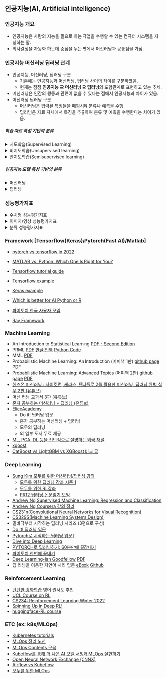 ## 인공지능(AI, Artificial intelligence)

### 인공지능 개요

+ 인공지능은 사람의 지능을 필요로 하는 작업을 수행할 수 있는 컴퓨터 시스템을 지칭하는 말. 
+ 의사결정을 자동화 하는데 중점을 두는 면에서 머신러닝과 공통점을 가짐.

### 인공지능 머신러닝 딥러닝 관계

+ 인공지능, 머신러닝, 딥러닝 구분
  - 기존에는 인공지능과 머신러닝, 딥러닝 사이의 차이를 구분하였음. 
  - 현재는 점점 **인공지능 ⊇ 머신러닝 ⊇ 딥러닝**의 포함관계로 표현하고 있는 추세.
+ 머신러닝은 인간의 행동과 관련이 없을 수 있다는 점에서 인공지능과 차이가 있음.
+ 머신러닝 딥러닝 구분
  - 머신러닝은 입력된 특징들을 매핑시켜 분류나 예측을 수행.
  - 딥러닝은 자료 자체에서 특징을 추출하여 분류 및 예측을 수행한다는 차이가 있음.

##### 학습 자료 특성 기반의 분류

<details>
    <summary>지도학습(Supervised Learning)</summary>
    독립변수와 종속변수의 쌍으로 된 자료가 주어질 때 새로운 자료에 대하여 문제를 풀 수 있는 함수를 찾는 학습방법
</details>

<details>
    <summary>비지도학습(Unsupervised learning)</summary>
    종속변수가 없이 자료들로부터 패턴을 추출하는 학습방법(데이터 마이닝의 군집의 개념)
</details>

<details>
    <summary>반지도학습(Semisupervised learning)</summary>
</details>

##### 인공지능 모델 특성 기반의 분류

<details>
    <summary>머신러닝</summary>
</details>

<details>
    <summary>딥러닝</summary>
    강화학습(Reinforcement learning) : 문제에 대한 직접적인 해답을 주지 않고 경험을 통해 기대값이 최대가 되는 것을 찾는 학습방법
</details>


### 성능평가지표

<details>
    <summary>수치형 성능평가지표</summary>

	평균제곱오차(MSE, Mean square error) : 관측값의 차이가 많을수록 MAE에 비해 높은 패널티 부여

	평균제곱근편차(RMSE, Root mean square error)

	평균절대오차(MAE, Mean absolute error) 

	MAPE(Mean absolute percentage error)

	RMSPE(Root mean square percentage error)

	BIAS

	결정계수(R^2,Coefficient of determination)

	상관계수(Cor 혹은 R 이나 CC, Correlaction coefficient) 

	MAD(Mean absolute deviation)

</details>
<details>
	<summary>이미지/영상 성능평가지표</summary>
		HD(Hausdorff distance)

		AVD(Average hausdorff distance)
</details>

<details>
    <summary>분류 성능평가지표</summary>
	정확도(ACC, Accuracy)

	정밀도(PAG, Precision)

	재현율(POD, Recall 혹은 Probability of detection)

	오보율(FAR, False Alarm ratio)

	임계성공지수(CSI 혹은 IoU, Critical Success Index, Jaccard index, Intersection over Union)

	F1-Score

	ETS(Equitable Threat Score)

	ROC(Receiver operating characteristic)

	AUC(Area under curve)

	Gain AUC

	Area under the Lift Chart

	Area under the precision-recall curve(PRAUC)

	Gini index

	Normalized gini

	Log loss(Cross entropy)

	Multi log loss

	Poisson log loss
</details>

### Framework [Tensorflow(Keras)/Pytorch(Fast AI)/Matlab]
- [pytorch vs tensorflow in 2022](https://www.assemblyai.com/blog/pytorch-vs-tensorflow-in-2022/)
- [MATLAB vs. Python: Which One Is Right for You?](https://www.mathworks.com/products/matlab/matlab-vs-python.html)
- [Tensorflow tutorial guide](https://www.tensorflow.org/tutorials?hl=ko)
- [Tensorflow example](https://github.com/tensorflow/examples)
- [Keras example](https://keras.io/examples/)
- [Which is better for AI Python or R](https://dac.digital/which-is-better-for-ai-python-or-r/)

- [파이토치 한국 사용자 모임](https://pytorch.kr/)

- [Ray Framework](https://docs.ray.io/en/latest/cluster/index.html)


### Machine Learning
- An Introduction to Statistical Learning [PDF - Second Edition](https://www.statlearning.com/)
- PRML [PDF](https://www.microsoft.com/en-us/research/uploads/prod/2006/01/Bishop-Pattern-Recognition-and-Machine-Learning-2006.pdf) [한글 번역](http://norman3.github.io/prml/) [Python Code](https://github.com/ctgk/PRML)
- MML [PDF](https://mml-book.github.io/) 
- Probabilistic Machine Learning: An Introduction (머피책 1판) [github page](https://probml.github.io/pml-book/book1.html) [PDF](https://github.com/probml/pml-book/releases/latest/download/book1.pdf)
- Probabilistic Machine Learning: Advanced Topics (머피책 2판) [github page](https://probml.github.io/pml-book/book2.html) [PDF](https://github.com/probml/pml2-book/releases/tag/2022-07-29)
- [핸즈온 머신러닝 : 사이킷런, 케라스, 텐서플로 2를 활용한 머신러닝, 딥러닝 완벽 실무 2판 (유튜브)](https://youtube.com/playlist?list=PLJN246lAkhQjX3LOdLVnfdFaCbGouEBeb)
- [머신 러닝 교과서 3판 (유튜브)](https://youtube.com/playlist?list=PLJN246lAkhQiEc-QvvGzUneCWuRnCNKgU)
- [혼자 공부하는 머신러닝 + 딥러닝 (유튜브)](https://youtube.com/playlist?list=PLJN246lAkhQjoU0C4v8FgtbjOIXxSs_4Q)
- [EliceAcademy](https://academy.elice.io/courses/all?category=7&category=9&price=25&tab=course)
    - Do it! 딥러닝 입문
    - 혼자 공부하는 머신러닝 + 딥러닝
    - 모두의 딥러닝
    - 외 일부 도서 무료 제공
- [ML, PCA, DL 등을 전반적으로 설명하는 외국 채널](https://www.youtube.com/c/joshstarmer/featured)
- [xgoost](https://xgboost.readthedocs.io/en/stable/)
- [CatBoost vs LightGBM vs XGBoost 비교 글](https://towardsdatascience.com/catboost-vs-light-gbm-vs-xgboost-5f93620723db)


### Deep Learning
- [Sung Kim 모두를 위한 머신러닝/딥러닝 강의](http://hunkim.github.io/ml/)
	- [모두를 위한 딥러닝 강좌 시즌 1](https://youtube.com/playlist?list=PLlMkM4tgfjnLSOjrEJN31gZATbcj_MpUm)
    - [모두를 위한 RL강좌](https://youtube.com/playlist?list=PLlMkM4tgfjnKsCWav-Z2F-MMFRx-2gMGG)
    - [PR12 딥러닝 논문읽기 모임](https://youtube.com/playlist?list=PLlMkM4tgfjnJhhd4wn5aj8fVTYJwIpWkS)
- [Andrew Ng Supervised Machine Learning: Regression and Classification](https://www.coursera.org/learn/machine-learning)
- [Andrew Ng Coursera 강의 정리](http://www.holehouse.org/mlclass/)
- [CS231n(Convolutional Neural Networks for Visual Recognition)](https://youtube.com/playlist?list=PL3FW7Lu3i5JvHM8ljYj-zLfQRF3EO8sYv)
- [CS329S(Machine Learning Systems Design)](https://youtu.be/OEiNnfdxBRE)
- 밑바닥부터 시작하는 딥러닝 시리즈 (3편으로 구성)
- [Do It! 딥러닝 입문](https://youtube.com/playlist?list=PLJN246lAkhQgbBx2Kag0wIZedn-P9KcH9)
- [Pytorch로 시작하는 딥러닝 입문](https://wikidocs.net/book/2788)]
- [Dive into Deep Learning](https://ko.d2l.ai/index.html)
- [PYTORCH로 딥러닝하기: 60분만에 끝장내기](https://tutorials.pytorch.kr/beginner/deep_learning_60min_blitz.html)
- [파이토치 한번에 끝내기](https://www.youtube.com/watch?v=k60oT_8lyFw)
- [Deep Learning-Ian Goodfellow](https://www.deeplearningbook.org/) [PDF](https://www.deeplearningbook.org/front_matter.pdf)
- 딥 러닝을 이용한 자연어 처리 입문 [eBook](https://wikidocs.net/book/2155) [Github](https://github.com/ukairia777/tensorflow-nlp-tutorial)

### Reinforcement Learning
- [단단한 강화학습](http://www.yes24.com/Product/Goods/89605439?pid=123487&cosemkid=go15851280278657301&gclid=Cj0KCQjwj7CZBhDHARIsAPPWv3dPo2djMqTHwBb1y8TDKRShLfXjeoxNsv2NEmRJDZ9YxKXixJy9-2oaAuqWEALw_wcB) 영어 원서도 추천
- [UCL Course on RL](https://www.davidsilver.uk/teaching/)
- [CS234: Reinforcement Learning Winter 2022](https://web.stanford.edu/class/cs234/)
- [Spinning Up in Deep RL!](https://spinningup.openai.com/en/latest/)
- [huggingface-RL course](https://huggingface.co/deep-rl-course/unit0/introduction?fw=pt)

### ETC (ex: k8s/MLOps)
- [Kubernetes tutorials](https://kubernetes.io/docs/tutorials/)
- [MLOps 정리 노션](http://bit.ly/zzsza_links)
- [MLOps Contents 모음](https://github.com/MLOpsKR/Awesome-MLOps-Contents)
- [Kubeflow를 통해 더 나은 AI 모델 서빙과 MLOps 실현하기](https://tv.naver.com/v/23650093)
- [Open Neural Network Exchange (ONNX)](https://github.com/onnx/onnx)
- [Airflow vs Kubeflow](https://hevodata.com/learn/kubeflow-vs-airflow/)
- [모두를 위한 MLOps](https://mlops-for-all.github.io/)
